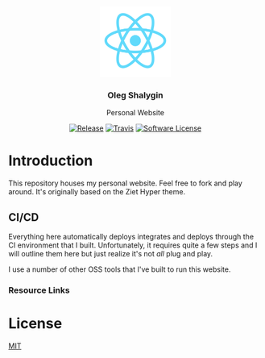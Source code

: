 <p align="center">
  <img alt="React Logo" src="docs/react_logo.png" height="140" />
  <h3 align="center">Oleg Shalygin</h3>
  <p align="center">Personal Website</p>
  <p align="center">
    <a href="https://github.com/oshalygin/rn-spike/releases/latest"><img alt="Release" src="https://img.shields.io/github/release/oshalygin/rn-spike.svg?style=flat-square"></a>
    <a href="https://travis-ci.org/oshalygin/rn-spike"><img alt="Travis" src="https://travis-ci.org/oshalygin/rn-spike.svg?branch=master"></a>
    <a href="/LICENSE.md"><img alt="Software License" src="https://img.shields.io/badge/license-MIT-brightgreen.svg?style=flat-square"></a>
  </p>
</p>

# Introduction

This repository houses my personal website.  Feel free to fork and play around.  It's originally based on the Ziet Hyper theme.

## CI/CD

Everything here automatically deploys integrates and deploys through the CI environment that I built.  Unfortunately, it requires quite a few steps and I will outline them here but just realize it's not _all_ plug and play.

I use a number of other OSS tools that I've built to run this website.

### Resource Links

# License

[MIT](LICENSE)
